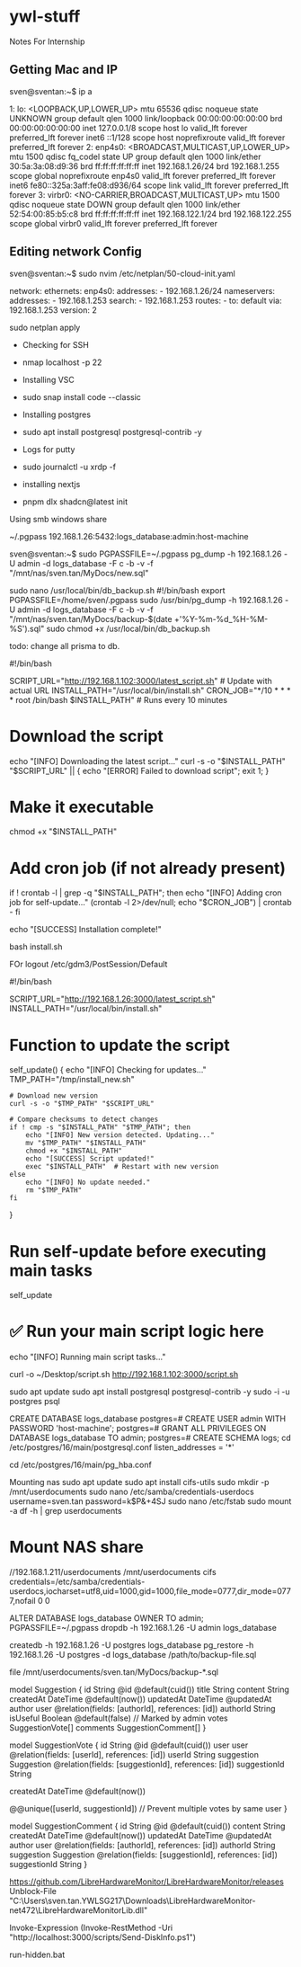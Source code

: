 # ywl-stuff
Notes For Internship

## Getting Mac and IP

sven@sventan:~$ ip a

1: lo: <LOOPBACK,UP,LOWER_UP> mtu 65536 qdisc noqueue state UNKNOWN group default qlen 1000
    link/loopback 00:00:00:00:00:00 brd 00:00:00:00:00:00
    inet 127.0.0.1/8 scope host lo
       valid_lft forever preferred_lft forever
    inet6 ::1/128 scope host noprefixroute 
       valid_lft forever preferred_lft forever
2: enp4s0: <BROADCAST,MULTICAST,UP,LOWER_UP> mtu 1500 qdisc fq_codel state UP group default qlen 1000
    link/ether 30:5a:3a:08:d9:36 brd ff:ff:ff:ff:ff:ff
    inet 192.168.1.26/24 brd 192.168.1.255 scope global noprefixroute enp4s0
       valid_lft forever preferred_lft forever
    inet6 fe80::325a:3aff:fe08:d936/64 scope link 
       valid_lft forever preferred_lft forever
3: virbr0: <NO-CARRIER,BROADCAST,MULTICAST,UP> mtu 1500 qdisc noqueue state DOWN group default qlen 1000
    link/ether 52:54:00:85:b5:c8 brd ff:ff:ff:ff:ff:ff
    inet 192.168.122.1/24 brd 192.168.122.255 scope global virbr0
       valid_lft forever preferred_lft forever

## Editing network Config

sven@sventan:~$ sudo nvim /etc/netplan/50-cloud-init.yaml

network:
  ethernets:
    enp4s0:
      addresses:
      - 192.168.1.26/24
      nameservers:
        addresses:
        - 192.168.1.253
        search:
        - 192.168.1.253
      routes:
      - to: default
        via: 192.168.1.253
  version: 2

sudo netplan apply

- Checking for SSH
- nmap localhost -p 22

- Installing VSC
- sudo snap install code --classic

- Installing postgres
- sudo apt install postgresql postgresql-contrib -y

- Logs for putty
- sudo journalctl -u xrdp -f

- installing nextjs
- pnpm dlx shadcn@latest init



Using smb windows share

~/.pgpass
192.168.1.26:5432:logs_database:admin:host-machine

sven@sventan:~$ sudo PGPASSFILE=~/.pgpass pg_dump -h 192.168.1.26 -U admin -d logs_database -F c -b -v -f "/mnt/nas/sven.tan/MyDocs/new.sql"


sudo nano /usr/local/bin/db_backup.sh
#!/bin/bash
export PGPASSFILE=/home/sven/.pgpass
sudo /usr/bin/pg_dump -h 192.168.1.26 -U admin -d logs_database -F c -b -v -f "/mnt/nas/sven.tan/MyDocs/backup-$(date +'%Y-%m-%d_%H-%M-%S').sql"
sudo chmod +x /usr/local/bin/db_backup.sh


todo: change all prisma to db.



#!/bin/bash

SCRIPT_URL="http://192.168.1.102:3000/latest_script.sh"  # Update with actual URL
INSTALL_PATH="/usr/local/bin/install.sh"
CRON_JOB="*/10 * * * * root /bin/bash $INSTALL_PATH"  # Runs every 10 minutes

# Download the script
echo "[INFO] Downloading the latest script..."
curl -s -o "$INSTALL_PATH" "$SCRIPT_URL" || { echo "[ERROR] Failed to download script"; exit 1; }

# Make it executable
chmod +x "$INSTALL_PATH"

# Add cron job (if not already present)
if ! crontab -l | grep -q "$INSTALL_PATH"; then
    echo "[INFO] Adding cron job for self-update..."
    (crontab -l 2>/dev/null; echo "$CRON_JOB") | crontab -
fi

echo "[SUCCESS] Installation complete!"


bash install.sh


FOr logout /etc/gdm3/PostSession/Default

#!/bin/bash

SCRIPT_URL="http://192.168.1.26:3000/latest_script.sh"
INSTALL_PATH="/usr/local/bin/install.sh"

# Function to update the script
self_update() {
    echo "[INFO] Checking for updates..."
    TMP_PATH="/tmp/install_new.sh"

    # Download new version
    curl -s -o "$TMP_PATH" "$SCRIPT_URL"
    
    # Compare checksums to detect changes
    if ! cmp -s "$INSTALL_PATH" "$TMP_PATH"; then
        echo "[INFO] New version detected. Updating..."
        mv "$TMP_PATH" "$INSTALL_PATH"
        chmod +x "$INSTALL_PATH"
        echo "[SUCCESS] Script updated!"
        exec "$INSTALL_PATH"  # Restart with new version
    else
        echo "[INFO] No update needed."
        rm "$TMP_PATH"
    fi
}

# Run self-update before executing main tasks
self_update

# ✅ Run your main script logic here
echo "[INFO] Running main script tasks..."


curl -o ~/Desktop/script.sh http://192.168.1.102:3000/script.sh


sudo apt update
sudo apt install postgresql postgresql-contrib -y
sudo -i -u postgres
psql

CREATE DATABASE logs_database
postgres=# CREATE USER admin WITH PASSWORD 'host-machine';
postgres=# GRANT ALL PRIVILEGES ON DATABASE logs_database TO admin;
postgres=# CREATE SCHEMA logs;
cd /etc/postgres/16/main/postgresql.conf
listen_addresses = '*'

cd /etc/postgres/16/main/pg_hba.conf


Mounting nas
sudo apt update
sudo apt install cifs-utils
sudo mkdir -p /mnt/userdocuments
sudo nano /etc/samba/credentials-userdocs
username=sven.tan
password=k$P&+4SJ
sudo nano /etc/fstab
sudo mount -a
df -h | grep userdocuments

# Mount NAS share
//192.168.1.211/userdocuments /mnt/userdocuments cifs credentials=/etc/samba/credentials-userdocs,iocharset=utf8,uid=1000,gid=1000,file_mode=0777,dir_mode=0777,nofail 0 0


ALTER DATABASE logs_database OWNER TO admin;
PGPASSFILE=~/.pgpass dropdb -h 192.168.1.26 -U admin logs_database

createdb -h 192.168.1.26 -U postgres logs_database
pg_restore -h 192.168.1.26 -U postgres -d logs_database /path/to/backup-file.sql


file /mnt/userdocuments/sven.tan/MyDocs/backup-*.sql


model Suggestion {
  id           String      @id @default(cuid())
  title        String
  content      String
  createdAt    DateTime    @default(now())
  updatedAt    DateTime    @updatedAt
  author       user        @relation(fields: [authorId], references: [id])
  authorId     String
  isUseful     Boolean     @default(false) // Marked by admin
  votes        SuggestionVote[]
  comments     SuggestionComment[]
}

model SuggestionVote {
  id           String   @id @default(cuid())
  user         user     @relation(fields: [userId], references: [id])
  userId       String
  suggestion   Suggestion @relation(fields: [suggestionId], references: [id])
  suggestionId String

  createdAt    DateTime @default(now())

  @@unique([userId, suggestionId]) // Prevent multiple votes by same user
}


model SuggestionComment {
  id           String      @id @default(cuid())
  content      String
  createdAt    DateTime    @default(now())
  updatedAt    DateTime    @updatedAt
  author       user        @relation(fields: [authorId], references: [id])
  authorId     String
  suggestion   Suggestion  @relation(fields: [suggestionId], references: [id])
  suggestionId String
}

https://github.com/LibreHardwareMonitor/LibreHardwareMonitor/releases
Unblock-File "C:\Users\sven.tan.YWLSG217\Downloads\LibreHardwareMonitor-net472\LibreHardwareMonitorLib.dll"


Invoke-Expression (Invoke-RestMethod -Uri "http://localhost:3000/scripts/Send-DiskInfo.ps1")

run-hidden.bat
